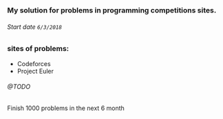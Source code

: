 ### My solution for problems in programming competitions sites.

###### Start date `6/3/2018` 
### sites of problems:
- Codeforces
- Project Euler


###### @TODO
Finish 1000 problems in the next 6 month












